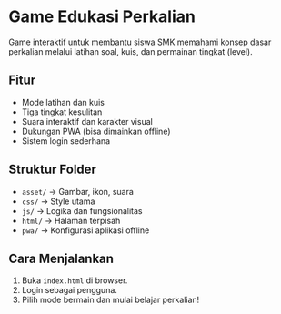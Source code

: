 # Game Edukasi Perkalian

Game interaktif untuk membantu siswa SMK memahami konsep dasar perkalian melalui latihan soal, kuis, dan permainan tingkat (level).

## Fitur
- Mode latihan dan kuis
- Tiga tingkat kesulitan
- Suara interaktif dan karakter visual
- Dukungan PWA (bisa dimainkan offline)
- Sistem login sederhana

## Struktur Folder
- `asset/` → Gambar, ikon, suara
- `css/` → Style utama
- `js/` → Logika dan fungsionalitas
- `html/` → Halaman terpisah
- `pwa/` → Konfigurasi aplikasi offline

## Cara Menjalankan
1. Buka `index.html` di browser.
2. Login sebagai pengguna.
3. Pilih mode bermain dan mulai belajar perkalian!

